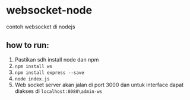 # websocket-node
contoh websocket di nodejs
## how to run: 
1. Pastikan sdh install node dan npm
2. `npm install ws`
3. `npm install express --save`
4. `node index.js`
5. Web socket server akan jalan di port 3000 dan untuk interface dapat diakses di `localhost:8080\admin-ws`